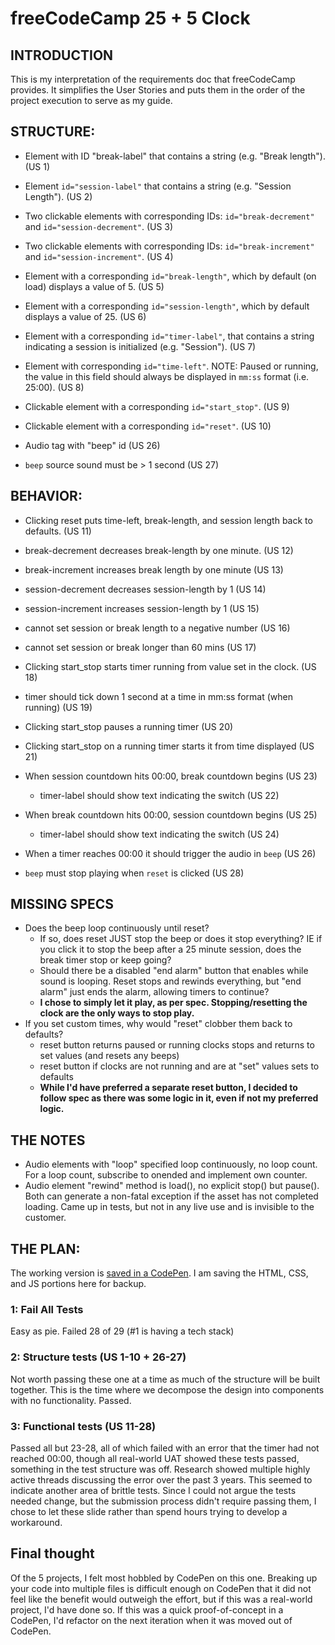 # freeCodeCamp 25 + 5 Clock

## INTRODUCTION

This is my interpretation of the requirements doc that freeCodeCamp provides. It simplifies the User Stories and puts them in the order of the project execution to serve as my guide.

## STRUCTURE:
  - Element with ID "break-label" that contains a string (e.g. "Break length"). (US 1)

  - Element `id="session-label"` that contains a string (e.g. "Session Length").  (US 2)

  - Two clickable elements with corresponding IDs: `id="break-decrement"` and `id="session-decrement"`.  (US 3)

  - Two clickable elements with corresponding IDs: `id="break-increment"` and `id="session-increment"`. (US 4)

  - Element with a corresponding `id="break-length"`, which by default (on load) displays a value of 5.  (US 5)

  - Element with a corresponding `id="session-length"`, which by default displays a value of 25. (US 6)

  - Element with a corresponding `id="timer-label"`, that contains a string indicating a session is initialized (e.g. "Session"). (US 7) 

  - Element with corresponding `id="time-left"`. NOTE: Paused or running, the value in this field should always be displayed in `mm:ss` format (i.e. 25:00). (US 8)  

  - Clickable element with a corresponding `id="start_stop"`. (US 9) 

  - Clickable element with a corresponding `id="reset"`. (US 10)

  - Audio tag with "beep" id (US 26)

  - `beep` source sound must be > 1 second (US 27)

    

## BEHAVIOR:
- Clicking reset puts time-left, break-length, and session length back to defaults. (US 11)
- break-decrement decreases break-length by one minute. (US 12)
- break-increment increases break length by one minute (US 13)
- session-decrement decreases session-length by 1 (US 14)
- session-increment increases session-length by 1 (US 15)
- cannot set session or break length to a negative number (US 16)
- cannot set session or break longer than 60 mins (US 17)
- Clicking start_stop starts timer running from value set in the clock. (US 18)
- timer should tick down 1 second at a time in mm:ss format (when running) (US 19)
- Clicking start_stop pauses a running timer (US 20)
- Clicking start_stop on a running timer starts it from time displayed (US 21)
- When session countdown hits 00:00, break countdown begins (US 23)
  - timer-label should show text indicating the switch (US 22)

- When break countdown hits 00:00, session countdown begins (US 25)
  - timer-label should show text indicating the switch (US 24)
- When a timer reaches 00:00 it should trigger the audio in `beep` (US 26)
- `beep` must stop playing when `reset` is clicked (US 28)



## MISSING SPECS

- Does the beep loop continuously until reset?
  - If so, does reset JUST stop the beep or does it stop everything? IE if you click it to stop the beep after a 25 minute session, does the break timer stop or keep going?
  - Should there be a disabled "end alarm" button that enables while sound is looping. Reset stops and rewinds everything, but "end alarm" just ends the alarm, allowing timers to continue?
  - **I chose to simply let it play, as per spec. Stopping/resetting the clock are the only ways to stop play.**
- If you set custom times, why would "reset" clobber them back to defaults? 
  - reset button returns paused or running clocks stops and returns to set values (and resets any beeps)
  - reset button if clocks are not running and are at "set" values sets to defaults
  - **While I'd have preferred a separate reset button, I decided to follow spec as there was some logic in it, even if not my preferred logic.**

## THE NOTES

- Audio elements with "loop" specified loop continuously, no loop count. For a loop count, subscribe to onended and implement own counter. 
- Audio element "rewind" method is load(), no explicit stop() but pause(). Both can generate a non-fatal exception if the asset has not completed loading. Came up in tests, but not in any live use and is invisible to the customer.



## THE PLAN:

The working version is [saved in a CodePen](https://codepen.io/GregBulmash/pen/NWadwdo). I am saving the HTML, CSS, and JS portions here for backup.

### 1: Fail All Tests

Easy as pie. Failed 28 of 29 (#1 is having a tech stack)

### 2: Structure tests (US 1-10 + 26-27)

Not worth passing these one at a time as much of the structure will be built together. This is the time where we decompose the design into components with no functionality. Passed.

### 3: Functional tests (US 11-28)

Passed all but 23-28, all of which failed with an error that the timer had not reached 00:00, though all real-world UAT showed these tests passed, something in the test structure was off. Research showed multiple highly active threads discussing the error over the past 3 years. This seemed to indicate another area of brittle tests. Since I could not argue the tests needed change, but the submission process didn't require passing them, I chose to let these slide rather than spend hours trying to develop a workaround.

## Final thought

Of the 5 projects, I felt most hobbled by CodePen on this one. Breaking up your code into multiple files is difficult enough on CodePen that it did not feel like the benefit would outweigh the effort, but if this was a real-world project, I'd have done so. If this was a quick proof-of-concept in a CodePen, I'd refactor on the next iteration when it was moved out of CodePen.

